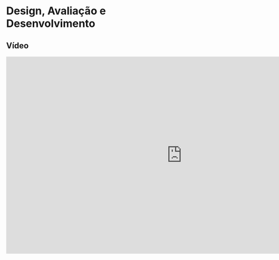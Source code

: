 # Design, Avaliação e Desenvolvimento

## Vídeo

<iframe width="942" height="530" src="https://www.youtube.com/embed/b_sqdgaqmeA" title="Entrega 4 - IHC" frameborder="0" allow="accelerometer; autoplay; clipboard-write; encrypted-media; gyroscope; picture-in-picture" allowfullscreen></iframe>